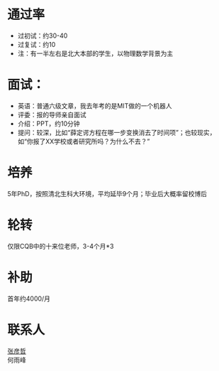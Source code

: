 # 通过率
* 过初试：约30-40
* 过复试：约10
* 注：有一半左右是北大本部的学生，以物理数学背景为主

# 面试：
* 英语：普通六级文章，我去年考的是MIT做的一个机器人
* 评委：报的导师亲自面试
* 介绍：PPT，约10分钟
* 提问：较深，比如“薛定谔方程在哪一步变换消去了时间项”；也较现实，如“你报了XX学校或者研究所吗？为什么不去？”

# 培养
5年PhD，按照清北生科大环境，平均延毕9个月；毕业后大概率留校博后

# 轮转
仅限CQB中的十来位老师，3-4个月*3

# 补助
首年约4000/月

# 联系人
[张彦哲](https://www.linkedin.com/in/sean-peldom-zhang-803108200/)  
何雨峰  
